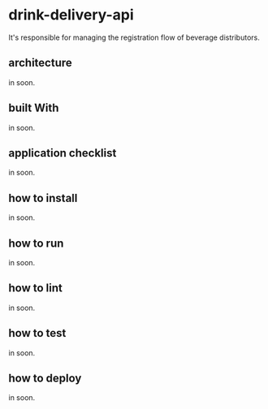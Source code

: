 # drink-delivery-api

It's responsible for managing the registration flow of beverage distributors.

## architecture

in soon.

## built With

in soon.

## application checklist

in soon.

## how to install

in soon.

## how to run

in soon.

## how to lint

in soon.

## how to test

in soon.

## how to deploy

in soon.
